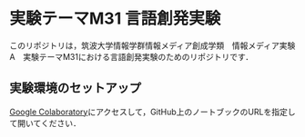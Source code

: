 # 実験テーマM31 言語創発実験

このリポジトリは，筑波大学情報学群情報メディア創成学類　情報メディア実験A　実験テーマM31における言語創発実験のためのリポジトリです．

## 実験環境のセットアップ

[Google Colaboratory](https://colab.research.google.com/)にアクセスして，GitHub上のノートブックのURLを指定して開いてください．
